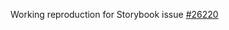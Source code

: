 Working reproduction for Storybook issue [#26220](https://github.com/storybookjs/storybook/issues/26220)
